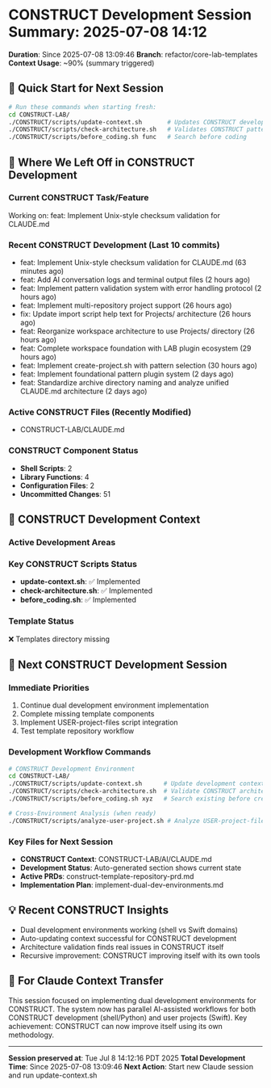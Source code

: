 # CONSTRUCT Development Session Summary: 2025-07-08 14:12
**Duration**: Since 2025-07-08 13:09:46
**Branch**: refactor/core-lab-templates
**Context Usage**: ~90% (summary triggered)

## 🎯 Quick Start for Next Session
```bash
# Run these commands when starting fresh:
cd CONSTRUCT-LAB/
./CONSTRUCT/scripts/update-context.sh       # Updates CONSTRUCT development context
./CONSTRUCT/scripts/check-architecture.sh   # Validates CONSTRUCT patterns
./CONSTRUCT/scripts/before_coding.sh func   # Search before coding
```

## 📍 Where We Left Off in CONSTRUCT Development

### Current CONSTRUCT Task/Feature
Working on: feat: Implement Unix-style checksum validation for CLAUDE.md

### Recent CONSTRUCT Development (Last 10 commits)
- feat: Implement Unix-style checksum validation for CLAUDE.md (63 minutes ago)
- feat: Add AI conversation logs and terminal output files (2 hours ago)
- feat: Implement pattern validation system with error handling protocol (2 hours ago)
- feat: Implement multi-repository project support (26 hours ago)
- fix: Update import script help text for Projects/ architecture (26 hours ago)
- feat: Reorganize workspace architecture to use Projects/ directory (26 hours ago)
- feat: Complete workspace foundation with LAB plugin ecosystem (29 hours ago)
- feat: Implement create-project.sh with pattern selection (30 hours ago)
- feat: Implement foundational pattern plugin system (2 days ago)
- feat: Standardize archive directory naming and analyze unified CLAUDE.md architecture (2 days ago)

### Active CONSTRUCT Files (Recently Modified)
- CONSTRUCT-LAB/CLAUDE.md

### CONSTRUCT Component Status
- **Shell Scripts**:        2
- **Library Functions**:        4
- **Configuration Files**:        2
- **Uncommitted Changes**:       51

## 🔧 CONSTRUCT Development Context

### Active Development Areas


### Key CONSTRUCT Scripts Status
- **update-context.sh**: ✅ Implemented
- **check-architecture.sh**: ✅ Implemented
- **before_coding.sh**: ✅ Implemented

### Template Status
❌ Templates directory missing

## 🚀 Next CONSTRUCT Development Session

### Immediate Priorities
1. Continue dual development environment implementation
2. Complete missing template components
3. Implement USER-project-files script integration
4. Test template repository workflow

### Development Workflow Commands
```bash
# CONSTRUCT Development Environment
cd CONSTRUCT-LAB/
./CONSTRUCT/scripts/update-context.sh      # Update development context
./CONSTRUCT/scripts/check-architecture.sh  # Validate CONSTRUCT architecture
./CONSTRUCT/scripts/before_coding.sh xyz   # Search existing before creating

# Cross-Environment Analysis (when ready)
./CONSTRUCT/scripts/analyze-user-project.sh # Analyze USER-project-files patterns
```

### Key Files for Next Session
- **CONSTRUCT Context**: CONSTRUCT-LAB/AI/CLAUDE.md
- **Development Status**: Auto-generated section shows current state
- **Active PRDs**: construct-template-repository-prd.md
- **Implementation Plan**: implement-dual-dev-environments.md

## 💡 Recent CONSTRUCT Insights
- Dual development environments working (shell vs Swift domains)
- Auto-updating context successful for CONSTRUCT development
- Architecture validation finds real issues in CONSTRUCT itself
- Recursive improvement: CONSTRUCT improving itself with its own tools

## 🤖 For Claude Context Transfer
This session focused on implementing dual development environments for CONSTRUCT. The system now has parallel AI-assisted workflows for both CONSTRUCT development (shell/Python) and user projects (Swift). Key achievement: CONSTRUCT can now improve itself using its own methodology.

---
**Session preserved at**: Tue Jul  8 14:12:16 PDT 2025
**Total Development Time**: Since 2025-07-08 13:09:46
**Next Action**: Start new Claude session and run update-context.sh
